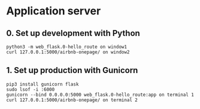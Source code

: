 # Application server

## 0. Set up development with Python
```
python3 -m web_flask.0-hello_route on window1
curl 127.0.0.1:5000/airbnb-onepage/ on window2
```

## 1. Set up production with Gunicorn
```
pip3 install gunicorn flask
sudo lsof -i :6000
gunicorn --bind 0.0.0.0:5000 web_flask.0-hello_route:app on terminal 1
curl 127.0.0.1:5000/airbnb-onepage/ on terminal 2
```
